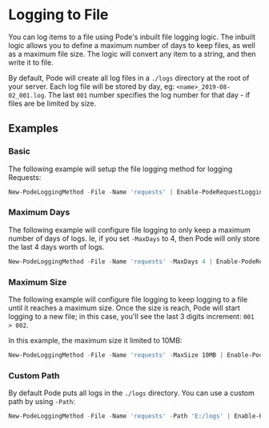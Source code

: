 # Logging to File

You can log items to a file using Pode's inbuilt file logging logic. The inbuilt logic allows you to define a maximum number of days to keep files, as well as a maximum file size. The logic will convert any item to a string, and then write it to file.

By default, Pode will create all log files in a `./logs` directory at the root of your server. Each log file will be stored by day, eg: `<name>_2019-08-02_001.log`. The last `001` number specifies the log number for that day - if files are be limited by size.

## Examples

### Basic

The following example will setup the file logging method for logging Requests:

```powershell
New-PodeLoggingMethod -File -Name 'requests' | Enable-PodeRequestLogging
```

### Maximum Days

The following example will configure file logging to only keep a maximum number of days of logs. Ie, if you set `-MaxDays` to 4, then Pode will only store the last 4 days worth of logs.

```powershell
New-PodeLoggingMethod -File -Name 'requests' -MaxDays 4 | Enable-PodeRequestLogging
```

### Maximum Size

The following example will configure file logging to keep logging to a file until it reaches a maximum size. Once the size is reach, Pode will start logging to a new file; in this case, you'll see the last 3 digits increment: `001 > 002`.

In this example, the maximum size it limited to 10MB:

```powershell
New-PodeLoggingMethod -File -Name 'requests' -MaxSize 10MB | Enable-PodeRequestLogging
```

### Custom Path

By default Pode puts all logs in the `./logs` directory. You can use a custom path by using `-Path`:

```powershell
New-PodeLoggingMethod -File -Name 'requests' -Path 'E:/logs' | Enable-PodeRequestLogging
```
